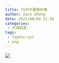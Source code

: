 ```yaml
---
title: TS中不要做的事
author: Zack Zheng
date: 2021/08/04 22:36
categories:
 - 大海拾遗
tags:
 - TypeScript
 - png
---
```


![](https://gitee.com/zackzhengxy/picGallery/raw/main/imgs/TS中不要做的事.svg)
